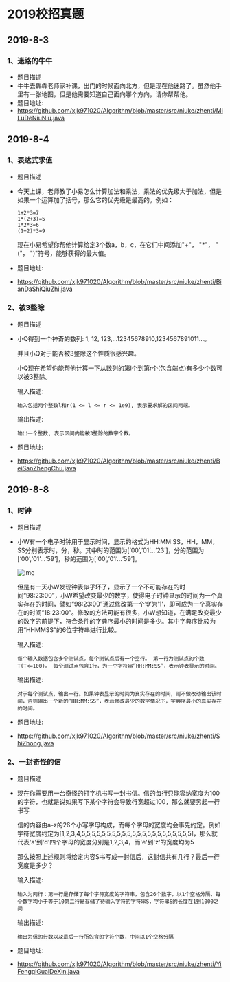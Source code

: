 # 2019校招真题

## 2019-8-3

### 1、迷路的牛牛

- 题目描述
- 牛牛去犇犇老师家补课，出门的时候面向北方，但是现在他迷路了。虽然他手里有一张地图，但是他需要知道自己面向哪个方向，请你帮帮他。
- 题目地址:
- https://github.com/xjk971020/Algorithm/blob/master/src/niuke/zhenti/MiLuDeNiuNiu.java

## 2019-8-4

### 1、表达式求值

- 题目描述

- 今天上课，老师教了小易怎么计算加法和乘法，乘法的优先级大于加法，但是如果一个运算加了括号，那么它的优先级是最高的。例如：

  ```
  1+2*3=7
  1*(2+3)=5
  1*2*3=6
  (1+2)*3=9
  ```

  现在小易希望你帮他计算给定3个数a，b，c，在它们中间添加"+"， "*"， "("， ")"符号，能够获得的最大值。

- 题目地址:

- https://github.com/xjk971020/Algorithm/blob/master/src/niuke/zhenti/BianDaShiQiuZhi.java

### 2、被3整除

- 题目描述

- 小Q得到一个神奇的数列: 1, 12, 123,...12345678910,1234567891011...。

  并且小Q对于能否被3整除这个性质很感兴趣。

  小Q现在希望你能帮他计算一下从数列的第l个到第r个(包含端点)有多少个数可以被3整除。

  输入描述:

  ```
  输入包括两个整数l和r(1 <= l <= r <= 1e9), 表示要求解的区间两端。
  ```

  输出描述:

  ```
  输出一个整数, 表示区间内能被3整除的数字个数。
  ```

- 题目地址:

- https://github.com/xjk971020/Algorithm/blob/master/src/niuke/zhenti/BeiSanZhengChu.java

## 2019-8-8

### 1、时钟

- 题目描述

- 小W有一个电子时钟用于显示时间，显示的格式为HH:MM:SS，HH，MM，SS分别表示时，分，秒。其中时的范围为[‘00’,‘01’…‘23’]，分的范围为[‘00’,‘01’…‘59’]，秒的范围为[‘00’,‘01’…‘59’]。

  ![img](https://uploadfiles.nowcoder.com/images/20170831/299770_1504161571939_77FD55542A1B0FC26EEFAF5B831FE946)

  但是有一天小W发现钟表似乎坏了，显示了一个不可能存在的时间“98:23:00”，小W希望改变最少的数字，使得电子时钟显示的时间为一个真实存在的时间，譬如“98:23:00”通过修改第一个’9’为’1’，即可成为一个真实存在的时间“18:23:00”。修改的方法可能有很多，小W想知道，在满足改变最少的数字的前提下，符合条件的字典序最小的时间是多少。其中字典序比较为用“HHMMSS”的6位字符串进行比较。

  输入描述:

  ```
  每个输入数据包含多个测试点。每个测试点后有一个空行。 第一行为测试点的个数T(T<=100)。 每个测试点包含1行，为一个字符串”HH:MM:SS”，表示钟表显示的时间。
  ```

  输出描述:

  ```
  对于每个测试点，输出一行。如果钟表显示的时间为真实存在的时间，则不做改动输出该时间，否则输出一个新的”HH:MM:SS”，表示修改最少的数字情况下，字典序最小的真实存在的时间。
  ```

- 题目地址:

- https://github.com/xjk971020/Algorithm/blob/master/src/niuke/zhenti/ShiZhong.java

### 2、一封奇怪的信

- 题目描述

- 现在你需要用一台奇怪的打字机书写一封书信。信的每行只能容纳宽度为100的字符，也就是说如果写下某个字符会导致行宽超过100，那么就要另起一行书写

  信的内容由a-z的26个小写字母构成，而每个字母的宽度均会事先约定。例如字符宽度约定为[1,2,3,4,5,5,5,5,5,5,5,5,5,5,5,5,5,5,5,5,5,5,5,5,5,5]，那么就代表'a'到'd'四个字母的宽度分别是1,2,3,4，而'e'到'z'的宽度均为5

  那么按照上述规则将给定内容S书写成一封信后，这封信共有几行？最后一行宽度是多少？

  输入描述:

  ```
  输入为两行：第一行是存储了每个字符宽度的字符串，包含26个数字，以1个空格分隔，每个数字均小于等于10第二行是存储了待输入字符的字符串S，字符串S的长度在1到1000之间
  ```

  输出描述:

  ```
  输出为信的行数以及最后一行所包含的字符个数，中间以1个空格分隔
  ```

- 题目地址:

- https://github.com/xjk971020/Algorithm/blob/master/src/niuke/zhenti/YiFengqiGuaiDeXin.java